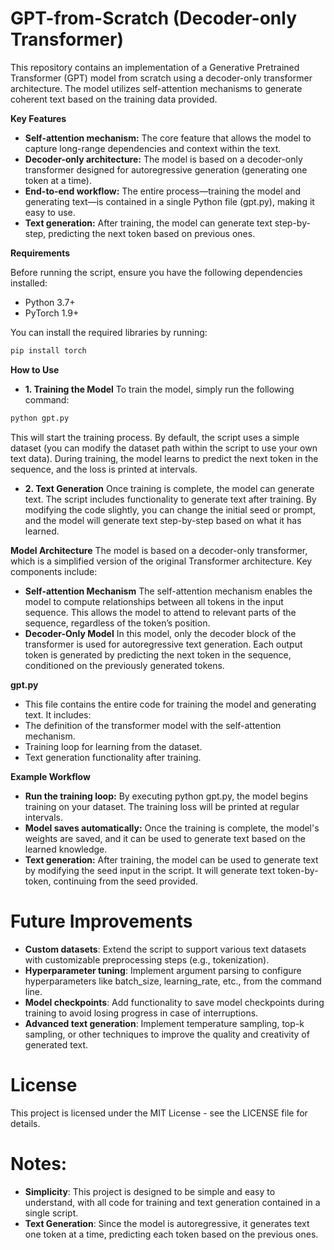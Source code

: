 # GPT-from-Scratch (Decoder-only Transformer)

This repository contains an implementation of a Generative Pretrained Transformer (GPT) model from scratch using a decoder-only transformer architecture. The model utilizes self-attention mechanisms to generate coherent text based on the training data provided. 

**Key Features**

* **Self-attention mechanism:** The core feature that allows the model to capture long-range dependencies and context within the text.
* **Decoder-only architecture:** The model is based on a decoder-only transformer designed for autoregressive generation (generating one token at a time).
* **End-to-end workflow:** The entire process—training the model and generating text—is contained in a single Python file (gpt.py), making it easy to use.
* **Text generation:** After training, the model can generate text step-by-step, predicting the next token based on previous ones.

**Requirements**

Before running the script, ensure you have the following dependencies installed:

* Python 3.7+
* PyTorch 1.9+

You can install the required libraries by running:

```bash
pip install torch
```

**How to Use**
* **1. Training the Model**
To train the model, simply run the following command:

```bash
python gpt.py
```
This will start the training process. By default, the script uses a simple dataset (you can modify the dataset path within the script to use your own text data). During training, the model learns to predict the next token in the sequence, and the loss is printed at intervals.

* **2. Text Generation**
Once training is complete, the model can generate text. The script includes functionality to generate text after training. By modifying the code slightly, you can change the initial seed or prompt, and the model will generate text step-by-step based on what it has learned.

**Model Architecture**
The model is based on a decoder-only transformer, which is a simplified version of the original Transformer architecture. Key components include:

* **Self-attention Mechanism**
The self-attention mechanism enables the model to compute relationships between all tokens in the input sequence. This allows the model to attend to relevant parts of the sequence, regardless of the token’s position.
* **Decoder-Only Model**
In this model, only the decoder block of the transformer is used for autoregressive text generation. Each output token is generated by predicting the next token in the sequence, conditioned on the previously generated tokens.

**gpt.py**
* This file contains the entire code for training the model and generating text. It includes:
* The definition of the transformer model with the self-attention mechanism.
* Training loop for learning from the dataset.
* Text generation functionality after training.

**Example Workflow**
* **Run the training loop:**
 By executing python gpt.py, the model begins training on your dataset. The training loss will be printed at regular intervals.
* **Model saves automatically:**
 Once the training is complete, the model's weights are saved, and it can be used to generate text based on the learned knowledge.
* **Text generation:**
 After training, the model can be used to generate text by modifying the seed input in the script. It will generate text token-by-token, continuing from the seed provided.

# Future Improvements 
* **Custom datasets**: Extend the script to support various text datasets with customizable preprocessing steps (e.g., tokenization).
* **Hyperparameter tuning**: Implement argument parsing to configure hyperparameters like batch_size, learning_rate, etc., from the command line.
* **Model checkpoints**: Add functionality to save model checkpoints during training to avoid losing progress in case of interruptions.
* **Advanced text generation**: Implement temperature sampling, top-k sampling, or other techniques to improve the quality and creativity of generated text.
# License
This project is licensed under the MIT License - see the LICENSE file for details.

# Notes:
* **Simplicity**: This project is designed to be simple and easy to understand, with all code for training and text generation contained in a single script.
* **Text Generation**: Since the model is autoregressive, it generates text one token at a time, predicting each token based on the previous ones.

